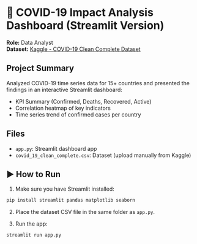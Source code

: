 # 🦠 COVID-19 Impact Analysis Dashboard (Streamlit Version)

**Role:** Data Analyst  
**Dataset:** [Kaggle - COVID-19 Clean Complete Dataset](https://www.kaggle.com/datasets/imdevskp/corona-virus-report)

##  Project Summary

Analyzed COVID-19 time series data for 15+ countries and presented the findings in an interactive Streamlit dashboard:

- KPI Summary (Confirmed, Deaths, Recovered, Active)
- Correlation heatmap of key indicators
- Time series trend of confirmed cases per country

##  Files

- `app.py`: Streamlit dashboard app
- `covid_19_clean_complete.csv`: Dataset (upload manually from Kaggle)

## ▶ How to Run

1. Make sure you have Streamlit installed:
```bash
pip install streamlit pandas matplotlib seaborn
```

2. Place the dataset CSV file in the same folder as `app.py`.

3. Run the app:
```bash
streamlit run app.py
```
